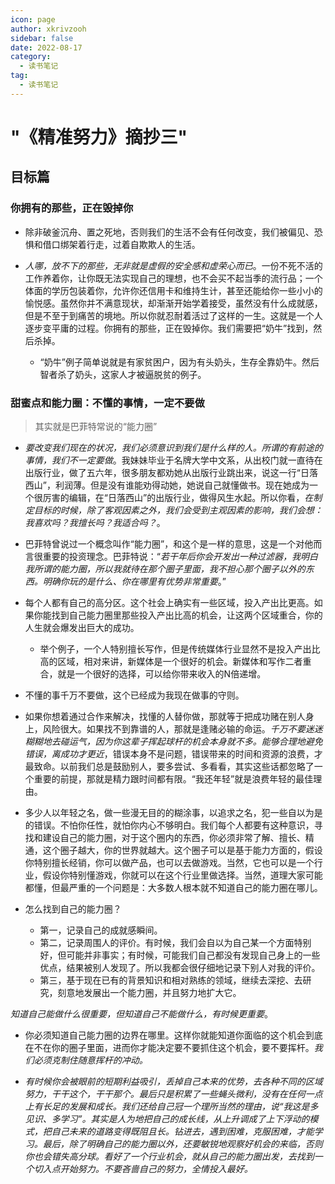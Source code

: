 ```yaml
---
icon: page
author: xkrivzooh
sidebar: false
date: 2022-08-17
category:
  - 读书笔记
tag:
  - 读书笔记
---
```


# "《精准努力》摘抄三"


## 目标篇

### 你拥有的那些，正在毁掉你

- 除非破釜沉舟、置之死地，否则我们的生活不会有任何改变，我们被偏见、恐惧和借口绑架着行走，过着自欺欺人的生活。

- *人哪，放不下的那些，无非就是虚假的安全感和虚荣心而已*。一份不死不活的工作养着你，让你既无法实现自己的理想，也不会买不起当季的流行品；一个体面的学历包装着你，允许你还信用卡和维持生计，甚至还能给你一些小小的愉悦感。虽然你并不满意现状，却渐渐开始学着接受，虽然没有什么成就感，但是不至于到痛苦的境地。所以你就忍耐着活过了这样的一生。这就是一个人逐步变平庸的过程。你拥有的那些，正在毁掉你。我们需要把“奶牛”找到，然后杀掉。
    - “奶牛”例子简单说就是有家贫困户，因为有头奶头，生存全靠奶牛。然后智者杀了奶头，这家人才被逼脱贫的例子。

### 甜蜜点和能力圈：不懂的事情，一定不要做

> 其实就是巴菲特常说的“能力圈”

- *要改变我们现在的状况，我们必须意识到我们是什么样的人。所谓的有前途的事情，我们不一定要做*。我妹妹毕业于名牌大学中文系，从出校门就一直待在出版行业，做了五六年，很多朋友都劝她从出版行业跳出来，说这一行“日落西山”，利润薄。但是没有谁能劝得动她，她说自己就懂做书。现在她成为一个很厉害的编辑，在“日落西山”的出版行业，做得风生水起。所以你看，*在制定目标的时候，除了客观因素之外，我们会受到主观因素的影响，我们会想：我喜欢吗？我擅长吗？我适合吗？*。

- 巴菲特曾说过一个概念叫作“能力圈”，和这个是一样的意思，这是一个对他而言很重要的投资理念。巴菲特说：“*若干年后你会开发出一种过滤器，我明白我所谓的能力圈，所以我就待在那个圈子里面，我不担心那个圈子以外的东西。明确你玩的是什么、你在哪里有优势非常重要*。”

- 每个人都有自己的高分区。这个社会上确实有一些区域，投入产出比更高。如果你能找到自己能力圈里那些投入产出比高的机会，让这两个区域重合，你的人生就会爆发出巨大的成功。
    - 举个例子，一个人特别擅长写作，但是传统媒体行业显然不是投入产出比高的区域，相对来讲，新媒体是一个很好的机会。新媒体和写作二者重合，就是一个很好的选择，可以给你带来收入的N倍递增。

- 不懂的事千万不要做，这个已经成为我现在做事的守则。

- 如果你想着通过合作来解决，找懂的人替你做，那就等于把成功赌在别人身上，风险很大。如果找不到靠谱的人，那就是逢赌必输的命运。*千万不要迷迷糊糊地去碰运气，因为你这辈子挥起球杆的机会本身就不多。能够合理地避免错误，离成功才更近*，错误本身不是问题，错误带来的时间和资源的浪费，才最致命。以前我们总是鼓励别人，要多尝试、多看看，其实这些话都忽略了一个重要的前提，那就是精力跟时间都有限。“我还年轻”就是浪费年轻的最佳理由。

- 多少人以年轻之名，做一些漫无目的的糊涂事，以追求之名，犯一些自以为是的错误。不怕你任性，就怕你内心不够明白。我们每个人都要有这种意识，寻找和建设自己的能力圈，对于这个圈内的东西，你必须非常了解、擅长、精通，这个圈子越大，你的世界就越大。这个圈子可以是基于能力方面的，假设你特别擅长经销，你可以做产品，也可以去做游戏。当然，它也可以是一个行业，假设你特别懂游戏，你就可以在这个行业里做选择。当然，道理大家可能都懂，但最严重的一个问题是：大多数人根本就不知道自己的能力圈在哪儿。

- 怎么找到自己的能力圈？
    - 第一，记录自己的成就感瞬间。
    - 第二，记录周围人的评价。有时候，我们会自以为自己某一个方面特别好，但可能并非事实；有时候，可能我们自己都没有发现自己身上的一些优点，结果被别人发现了。所以我都会很仔细地记录下别人对我的评价。
    - 第三，基于现在已有的背景知识和相对熟练的领域，继续去深挖、去研究，刻意地发展出一个能力圈，并且努力地扩大它。

*知道自己能做什么很重要，但知道自己不能做什么，有时候更重要*。

- 你必须知道自己能力圈的边界在哪里。这样你就能知道你面临的这个机会到底在不在你的圈子里面，进而你才能决定要不要抓住这个机会，要不要挥杆。*我们必须克制住随意挥杆的冲动。*

- *有时候你会被眼前的短期利益吸引，丢掉自己本来的优势，去各种不同的区域努力，干干这个，干干那个。最后只是积累了一些蝇头微利，没有在任何一点上有长足的发展和成长。我们还给自己冠一个理所当然的理由，说“我这是多见识、多学习”。其实是人为地把自己的成长线，从上升调成了上下浮动的模式，把自己未来的道路变得既阻且长。钻进去，遇到困难，克服困难，才能学习。最后，除了明确自己的能力圈以外，还要敏锐地观察好机会的来临，否则你也会错失高分球。看好了一个行业机会，就从自己的能力圈出发，去找到一个切入点开始努力。不要吝啬自己的努力，全情投入最好。*
